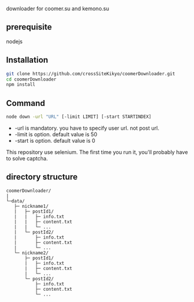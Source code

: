 downloader for coomer.su and kemono.su

## prerequisite
nodejs

## Installation
```bash
git clone https://github.com/crossSiteKikyo/coomerDownloader.git
cd coomerDownloader
npm install 
```

## Command
```bash
node down -url "URL" [-limit LIMIT] [-start STARTINDEX]
```

- -url is mandatory. you have to specify user url. not post url.
- -limit is option. default value is 50
- -start is option. default value is 0

This repository use selenium. The first time you run it, you'll probably have to solve captcha. 

## directory structure
```
coomerDownloader/
|
└─data/
   ├─ nickname1/
   |   ├─ postId1/
   |   |   ├─ info.txt
   |   |   ├─ content.txt
   |   |   └─ ...
   |   └─ postId2/
   |       ├─ info.txt
   |       ├─ content.txt
   |       └─ ...
   └─ nickname2/
       ├─ postId1/
       |   ├─ info.txt
       |   ├─ content.txt
       |   └─ ...
       └─ postId2/
           ├─ info.txt
           ├─ content.txt
           └─ ...
```
